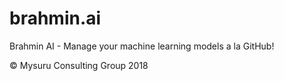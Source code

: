 # brahmin.ai
Brahmin AI - Manage your machine learning models a la GitHub!

© Mysuru Consulting Group 2018
